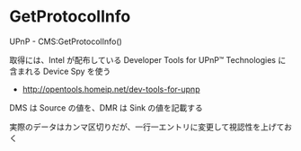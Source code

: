 GetProtocolInfo
===============

UPnP - CMS:GetProtocolInfo()

取得には、Intel が配布している Developer Tools for UPnP™ Technologies に含まれる Device Spy を使う
- http://opentools.homeip.net/dev-tools-for-upnp

DMS は Source の値を、DMR は Sink の値を記載する

実際のデータはカンマ区切りだが、一行一エントリに変更して視認性を上げておく
